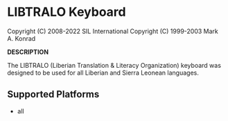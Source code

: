 LIBTRALO Keyboard
=====================

Copyright (C) 2008-2022 SIL International
Copyright (C) 1999-2003 Mark A. Konrad

__DESCRIPTION__

The LIBTRALO (Liberian Translation & Literacy Organization) keyboard was designed to be used for all Liberian and Sierra Leonean languages. 

Supported Platforms
-------------------
 * all
 